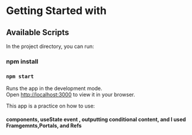 # Getting Started with

## Available Scripts

In the project directory, you can run:
### npm install
### `npm start`

Runs the app in the development mode.\
Open [http://localhost:3000](http://localhost:3000) to view it in your browser.

This app is a practice on how to use:
#### components, useState event , outputting conditional content, and I used Framgemnts,Portals, and Refs

